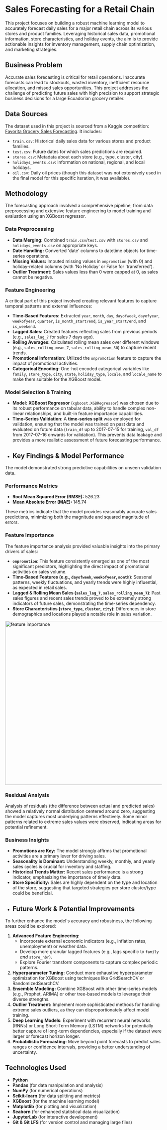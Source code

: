# Sales Forecasting for a Retail Chain

This project focuses on building a robust machine learning model to accurately forecast daily sales for a major retail chain across its various stores and product families. Leveraging historical sales data, promotional information, store characteristics, and holiday events, the aim is to provide actionable insights for inventory management, supply chain optimization, and marketing strategies.
## Business Problem

Accurate sales forecasting is critical for retail operations. Inaccurate forecasts can lead to stockouts, wasted inventory, inefficient resource allocation, and missed sales opportunities. This project addresses the challenge of predicting future sales with high precision to support strategic business decisions for a large Ecuadorian grocery retailer.
## Data Sources

The dataset used in this project is sourced from a Kaggle competition: [Favorita Grocery Sales Forecasting](https://www.kaggle.com/c/favorita-grocery-sales-forecasting). It includes:
* `train.csv`: Historical daily sales data for various stores and product families.
* `test.csv`: Future dates for which sales predictions are required.
* `stores.csv`: Metadata about each store (e.g., type, cluster, city).
* `holidays_events.csv`: Information on national, regional, and local holidays.
* `oil.csv`: Daily oil prices (though this dataset was not extensively used in the final model for this specific iteration, it was available).
## Methodology

The forecasting approach involved a comprehensive pipeline, from data preprocessing and extensive feature engineering to model training and evaluation using an XGBoost regressor.

### Data Preprocessing
* **Data Merging:** Combined `train.csv`/`test.csv` with `stores.csv` and `holidays_events.csv` on appropriate keys.
* **Date Handling:** Converted 'date' columns to datetime objects for time-series operations.
* **Missing Values:** Imputed missing values in `onpromotion` (with 0) and holiday-related columns (with 'No Holiday' or False for 'transferred').
* **Outlier Treatment:** Sales values less than 0 were capped at 0, as sales cannot be negative.

### Feature Engineering
A critical part of this project involved creating relevant features to capture temporal patterns and external influences:
* **Time-Based Features:** Extracted `year`, `month`, `day`, `dayofweek`, `dayofyear`, `weekofyear`, `quarter`, `is_month_start/end`, `is_year_start/end`, and `is_weekend`.
* **Lagged Sales:** Created features reflecting sales from previous periods (e.g., `sales_lag_7` for sales 7 days ago).
* **Rolling Averages:** Calculated rolling mean sales over different windows (e.g., `sales_rolling_mean_7`, `sales_rolling_mean_30`) to capture recent trends.
* **Promotional Information:** Utilized the `onpromotion` feature to capture the impact of promotional activities.
* **Categorical Encoding:** One-hot encoded categorical variables like `family`, `store_type`, `city`, `state`, `holiday_type`, `locale`, and `locale_name` to make them suitable for the XGBoost model.

### Model Selection & Training
* **Model:** **XGBoost Regressor** (`xgboost.XGBRegressor`) was chosen due to its robust performance on tabular data, ability to handle complex non-linear relationships, and built-in feature importance capabilities.
* **Time-Series Validation:** A **time-series split** was employed for validation, ensuring that the model was trained on past data and evaluated on future data (`train_df` up to 2017-07-15 for training, `val_df` from 2017-07-16 onwards for validation). This prevents data leakage and provides a more realistic assessment of future forecasting performance.
* ## Key Findings & Model Performance

The model demonstrated strong predictive capabilities on unseen validation data.

### Performance Metrics
* **Root Mean Squared Error (RMSE):** 526.23
* **Mean Absolute Error (MAE):** 145.74

These metrics indicate that the model provides reasonably accurate sales predictions, minimizing both the magnitude and squared magnitude of errors.

### Feature Importance
The feature importance analysis provided valuable insights into the primary drivers of sales:
* **`onpromotion`**: This feature consistently emerged as one of the most significant predictors, highlighting the direct impact of promotional activities on sales volume.
* **Time-Based Features (e.g., `dayofweek`, `weekofyear`, `month`)**: Seasonal patterns, weekly fluctuations, and yearly trends were highly influential, as expected in retail sales.
* **Lagged & Rolling Mean Sales (`sales_lag_7`, `sales_rolling_mean_7`)**: Past sales figures and recent sales trends proved to be extremely strong indicators of future sales, demonstrating the time-series dependency.
* **Store Characteristics (`store_type`, `cluster`, `city`)**: Differences in store demographics and locations played a notable role in sales variation.
  
<img width="918" height="526" alt="feature importance" src="https://github.com/user-attachments/assets/eb4deed6-3541-4783-bffa-d132b92ff029" />
 

### Residual Analysis
Analysis of residuals (the difference between actual and predicted sales) showed a relatively normal distribution centered around zero, suggesting the model captures most underlying patterns effectively. Some minor patterns related to extreme sales values were observed, indicating areas for potential refinement.

### Business Insights
* **Promotions are Key:** The model strongly affirms that promotional activities are a primary lever for driving sales.
* **Seasonality is Dominant:** Understanding weekly, monthly, and yearly sales cycles is crucial for inventory and staffing.
* **Historical Trends Matter:** Recent sales performance is a strong indicator, emphasizing the importance of timely data.
* **Store Specificity:** Sales are highly dependent on the type and location of the store, suggesting that targeted strategies per store cluster/type could be beneficial.
* ## Future Work & Potential Improvements

To further enhance the model's accuracy and robustness, the following areas could be explored:

1.  **Advanced Feature Engineering:**
    * Incorporate external economic indicators (e.g., inflation rates, unemployment) or weather data.
    * Develop more granular lagged features (e.g., lags specific to `family` *and* `store_nbr`).
    * Explore Fourier transform components to capture complex periodic patterns.
2.  **Hyperparameter Tuning:** Conduct more exhaustive hyperparameter optimization for XGBoost using techniques like GridSearchCV or RandomizedSearchCV.
3.  **Ensemble Modeling:** Combine XGBoost with other time-series models (e.g., Prophet, ARIMA) or other tree-based models to leverage their diverse strengths.
4.  **Outlier Treatment:** Implement more sophisticated methods for handling extreme sales outliers, as they can disproportionately affect model training.
5.  **Deep Learning Models:** Experiment with recurrent neural networks (RNNs) or Long Short-Term Memory (LSTM) networks for potentially better capture of long-term dependencies, especially if the dataset were larger or forecast horizon longer.
6.  **Probabilistic Forecasting:** Move beyond point forecasts to predict sales ranges or confidence intervals, providing a better understanding of uncertainty.
## Technologies Used

* **Python**
* **Pandas** (for data manipulation and analysis)
* **NumPy** (for numerical operations)
* **Scikit-learn** (for data splitting and metrics)
* **XGBoost** (for the machine learning model)
* **Matplotlib** (for plotting and visualization)
* **Seaborn** (for enhanced statistical data visualization)
* **JupyterLab** (for interactive development)
* **Git & Git LFS** (for version control and managing large files)
